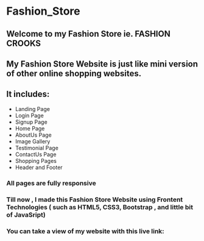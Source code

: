 # Fashion_Store
 
 ## Welcome to my Fashion Store ie. FASHION CROOKS 
 
 ## My Fashion Store Website is just like mini version of other online shopping websites.
 ## It includes:
 - Landing Page
 - Login Page
 - Signup Page
 - Home Page
 - AboutUs Page
 - Image Gallery
 - Testimonial Page
 - ContactUs Page
 - Shopping Pages
 - Header and Footer
 ### All pages are fully responsive
 
 ### Till now , I made this Fashion Store Website using Frontent Technologies ( such as HTML5, CSS3, Bootstrap , and little bit of JavaSript)
 
 ### You can take a view of my website with this live link: 
